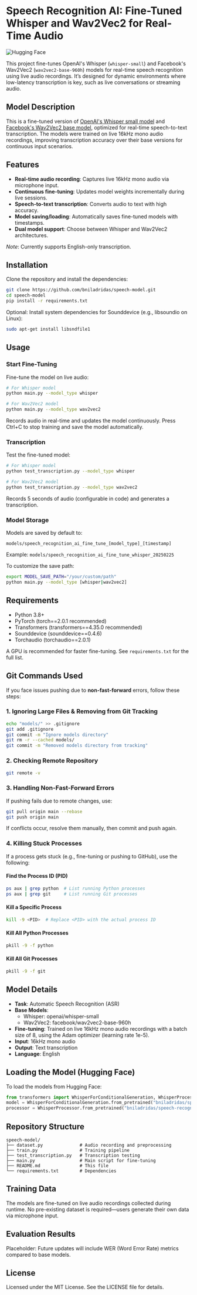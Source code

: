 # **Speech Recognition AI: Fine-Tuned Whisper and Wav2Vec2 for Real-Time Audio**  

![Hugging Face](https://huggingface.co/front/assets/huggingface_logo-noborder.svg)  

This project fine-tunes OpenAI's Whisper (`whisper-small`) and Facebook's Wav2Vec2 (`wav2vec2-base-960h`) models for real-time speech recognition using live audio recordings. It’s designed for dynamic environments where low-latency transcription is key, such as live conversations or streaming audio.  

## **Model Description**  
This is a fine-tuned version of [OpenAI's Whisper small model](https://huggingface.co/openai/whisper-small) and [Facebook's Wav2Vec2 base model](https://huggingface.co/facebook/wav2vec2-base-960h), optimized for real-time speech-to-text transcription. The models were trained on live 16kHz mono audio recordings, improving transcription accuracy over their base versions for continuous input scenarios.  

## **Features**  
- **Real-time audio recording**: Captures live 16kHz mono audio via microphone input.  
- **Continuous fine-tuning**: Updates model weights incrementally during live sessions.  
- **Speech-to-text transcription**: Converts audio to text with high accuracy.  
- **Model saving/loading**: Automatically saves fine-tuned models with timestamps.  
- **Dual model support**: Choose between Whisper and Wav2Vec2 architectures.  

*Note*: Currently supports English-only transcription.  

## **Installation**  
Clone the repository and install the dependencies:  
```bash
git clone https://github.com/bniladridas/speech-model.git  
cd speech-model  
pip install -r requirements.txt  
```  

Optional: Install system dependencies for Sounddevice (e.g., libsoundio on Linux):  
```bash
sudo apt-get install libsndfile1  
```  

## **Usage**  

### **Start Fine-Tuning**  
Fine-tune the model on live audio:  
```bash
# For Whisper model  
python main.py --model_type whisper  

# For Wav2Vec2 model  
python main.py --model_type wav2vec2  
```  
Records audio in real-time and updates the model continuously. Press Ctrl+C to stop training and save the model automatically.  

### **Transcription**  
Test the fine-tuned model:  
```bash
# For Whisper model  
python test_transcription.py --model_type whisper  

# For Wav2Vec2 model  
python test_transcription.py --model_type wav2vec2  
```  
Records 5 seconds of audio (configurable in code) and generates a transcription.  

### **Model Storage**  
Models are saved by default to:  
```
models/speech_recognition_ai_fine_tune_[model_type]_[timestamp]
```
Example: `models/speech_recognition_ai_fine_tune_whisper_20250225`  

To customize the save path:  
```bash
export MODEL_SAVE_PATH="/your/custom/path"  
python main.py --model_type [whisper|wav2vec2]  
```  

## **Requirements**  
- Python 3.8+  
- PyTorch (torch==2.0.1 recommended)  
- Transformers (transformers==4.35.0 recommended)  
- Sounddevice (sounddevice==0.4.6)  
- Torchaudio (torchaudio==2.0.1)  

A GPU is recommended for faster fine-tuning. See `requirements.txt` for the full list.  

## **Git Commands Used**  

If you face issues pushing due to **non-fast-forward** errors, follow these steps:  

### **1. Ignoring Large Files & Removing from Git Tracking**  
```bash
echo "models/" >> .gitignore  
git add .gitignore  
git commit -m "Ignore models directory"  
git rm -r --cached models/  
git commit -m "Removed models directory from tracking"  
```  

### **2. Checking Remote Repository**  
```bash
git remote -v  
```  

### **3. Handling Non-Fast-Forward Errors**  
If pushing fails due to remote changes, use:  
```bash
git pull origin main --rebase  
git push origin main  
```  
If conflicts occur, resolve them manually, then commit and push again.  

### **4. Killing Stuck Processes**  
If a process gets stuck (e.g., fine-tuning or pushing to GitHub), use the following:  

#### **Find the Process ID (PID)**
```bash
ps aux | grep python  # List running Python processes  
ps aux | grep git     # List running Git processes  
```

#### **Kill a Specific Process**  
```bash
kill -9 <PID>  # Replace <PID> with the actual process ID  
```  

#### **Kill All Python Processes**  
```bash
pkill -9 -f python  
```  

#### **Kill All Git Processes**  
```bash
pkill -9 -f git  
```  

## **Model Details**  
- **Task**: Automatic Speech Recognition (ASR)  
- **Base Models**:  
  - Whisper: openai/whisper-small  
  - Wav2Vec2: facebook/wav2vec2-base-960h  
- **Fine-tuning**: Trained on live 16kHz mono audio recordings with a batch size of 8, using the Adam optimizer (learning rate 1e-5).  
- **Input**: 16kHz mono audio  
- **Output**: Text transcription  
- **Language**: English  

## **Loading the Model (Hugging Face)**  

To load the models from Hugging Face:  
```python
from transformers import WhisperForConditionalGeneration, WhisperProcessor  
model = WhisperForConditionalGeneration.from_pretrained("bniladridas/speech-recognition-ai-fine-tune")  
processor = WhisperProcessor.from_pretrained("bniladridas/speech-recognition-ai-fine-tune")  
```  

## **Repository Structure**  

```
speech-model/  
├── dataset.py              # Audio recording and preprocessing  
├── train.py                # Training pipeline  
├── test_transcription.py   # Transcription testing  
├── main.py                 # Main script for fine-tuning  
├── README.md               # This file  
└── requirements.txt        # Dependencies  
```  

## **Training Data**  
The models are fine-tuned on live audio recordings collected during runtime. No pre-existing dataset is required—users generate their own data via microphone input.  

## **Evaluation Results**  
Placeholder: Future updates will include WER (Word Error Rate) metrics compared to base models.  

## **License**  
Licensed under the MIT License. See the LICENSE file for details.  

